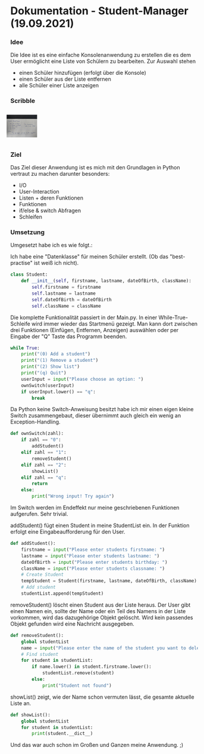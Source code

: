 # Dokumentation - Student-Manager (19.09.2021)



### Idee

Die Idee ist es eine einfache Konsolenanwendung zu erstellen die es dem User ermöglicht eine Liste von Schülern zu bearbeiten. Zur Auswahl stehen

- einen Schüler hinzufügen (erfolgt über die Konsole)
- einen Schüler aus der Liste entfernen
- alle Schüler einer Liste anzeigen



### Scribble

<img src="scribbleSM.jpg" alt="IMG_20210926_174955" style="zoom:8%; transform:rotate(-90deg)" />

### Ziel

Das Ziel dieser Anwendung ist es mich mit den Grundlagen in Python vertraut zu machen darunter besonders:

+ I/O
+ User-Interaction
+ Listen + deren Funktionen
+ Funktionen
+ if/else & switch Abfragen
+ Schleifen

### Umsetzung

Umgesetzt habe ich es wie folgt.:

Ich habe eine "Datenklasse" für meinen Schüler erstellt. (Ob das "best-practise" ist weiß ich nicht).

```python
class Student:
    def __init__(self, firstname, lastname, dateOfBirth, className):
        self.firstname = firstname
        self.lastname = lastname
        self.dateOfBirth = dateOfBirth
        self.className = className
```

Die komplette Funktionalität passiert in der Main.py. In einer While-True-Schleife wird immer wieder das Startmenü gezeigt. Man kann dort zwischen drei Funktionen (Einfügen, Entfernen, Anzeigen) auswählen oder per Eingabe der "Q" Taste das Programm beenden.

```python
while True:
    print("(0) Add a student")
    print("(1) Remove a student")
    print("(2) Show list")
    print("(q) Quit")
    userInput = input("Please choose an option: ")
    ownSwitch(userInput)
    if userInput.lower() == "q":
        break
```

Da Python keine Switch-Anweisung besitzt habe ich mir einen eigen kleine Switch zusammengebaut, dieser übernimmt auch gleich ein wenig an Exception-Handling.

```python
def ownSwitch(zahl):
    if zahl == "0":
        addStudent()
    elif zahl == "1":
        removeStudent()
    elif zahl == "2":
        showList()
    elif zahl == "q":
        return
    else:
        print("Wrong input! Try again")
```

Im Switch werden im Endeffekt nur meine geschriebenen Funktionen aufgerufen. Sehr trivial.

addStudent() fügt einen Student in meine StudentList ein. In der Funktion erfolgt eine Eingabeaufforderung für den User.

```python
def addStudent():
    firstname = input("Please enter students firstname: ")
    lastname = input("Please enter students lastname: ")
    dateOfBirth = input("Please enter students birthday: ")
    className = input("Please enter students classname: ")
    # Create Student
    tempStudent = Student(firstname, lastname, dateOfBirth, className)
    # Add student
    studentList.append(tempStudent)
```

removeStudent() löscht einen Student aus der Liste heraus. Der User gibt einen Namen ein, sollte der Name oder ein Teil des Namens in der Liste vorkommen, wird das dazugehörige Objekt gelöscht. Wird kein passendes Objekt gefunden wird eine Nachricht ausgegeben.

```python
def removeStudent():
    global studentList
    name = input("Please enter the name of the student you want to delete: ")
    # Find student
    for student in studentList:
        if name.lower() in student.firstname.lower():
            studentList.remove(student)
        else:
            print("Student not found")
```

showList() zeigt, wie der Name schon vermuten lässt, die gesamte aktuelle Liste an.

```python
def showList():
    global studentList
    for student in studentList:
        print(student.__dict__)
```



Und das war auch schon im Großen und Ganzen meine Anwendung. ;)
